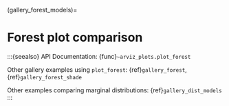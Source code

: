 (gallery_forest_models)=
# Forest plot comparison


:::{seealso}
API Documentation: {func}`~arviz_plots.plot_forest`

Other gallery examples using `plot_forest`: {ref}`gallery_forest`, {ref}`gallery_forest_shade`

Other examples comparing marginal distributions: {ref}`gallery_dist_models`
:::
